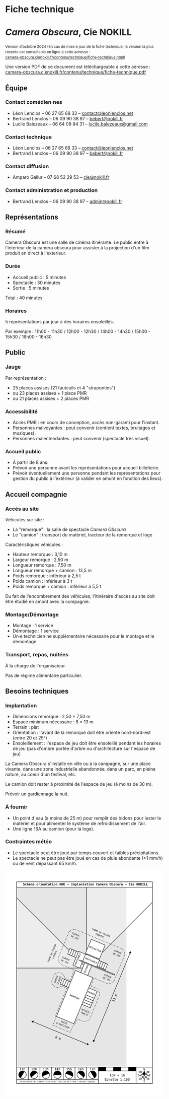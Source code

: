 # Fiche technique
# *Camera Obscura*, Cie NOKILL


<small>Version d'octobre 2024 <span class="print">(En cas de mise à jour de la fiche technique, la version la plus récente est consultable en ligne à cette adresse :<br/>
[camera-obscura.cienokill.fr/contenu/technique/fiche-technique.html](https://camera-obscura.cienokill.fr/contenu/technique/fiche-technique.html)</span>)</small>


<span class="web">Une version PDF de ce document est téléchargeable à cette adresse :<br/>
[camera-obscura.cienokill.fr/contenu/technique/fiche-technique.pdf](https://camera-obscura.cienokill.fr/contenu/technique/fiche-technique.pdf)</span>


## Équipe

### Contact comédien·nes
- Léon Lenclos – 06 27 65 68 33 – contact@leonlenclos.net
- Bertrand Lenclos – 06 09 90 38 97 – bebert@nokill.fr
- Lucile Balezeaux – 06 64 08 84 31 – lucile.balezeaux@gmail.com

### Contact technique
- Léon Lenclos – 06 27 65 68 33 – contact@leonlenclos.net
- Bertrand Lenclos – 06 09 90 38 97 – bebert@nokill.fr

### Contact diffusion
- Amparo Gallur – 07 68 52 29 53 – cie@nokill.fr

### Contact administration et production
- Bertrand Lenclos – 06 09 90 38 97 – admin@nokill.fr


## Représentations

### Résumé
Camera Obscura est une salle de cinéma itinérante. Le public entre à l'interieur de la camera obscura pour assister à la projection d'un film produit en direct à l'exterieur.

### Durée 
- Accueil public : 5 minutes
- Spectacle : 30 minutes
- Sortie : 5 minutes

Total : 40 minutes

### Horaires
5 représentations par jour à des horaires ensoleillés.

Par exemple : 11h00 - 11h30 / 12h00 - 12h30 / 14h00 - 14h30 / 15h00 - 15h30 / 16h00 - 16h30

<div class="page-break"></div>

## Public

### Jauge 
Par représentation :

- 25 places assises (21 fauteuils et 4 "strapontins")
- ou 23 places assises + 1 place PMR
- ou 21 places assises + 2 places PMR

### Accessibilité
- Accès PMR : en cours de conception, accès non-garanti pour l'instant.
- Personnes malvoyantes : peut convenir (contient textes, bruitages et musiques).
- Personnes malentendantes : peut convenir (spectacle très visuel).

### Accueil public
- À partir de 8 ans.
- Prévoir une personne avant les représentations pour accueil billetterie.
- Prévoir éventuellement une personne pendant les représentations pour gestion du public à l'extérieur (à valider en amont en fonction des lieus).

## Accueil compagnie

### Accès au site

Véhicules sur site :
- La "remorque" : la salle de spectacle *Camera Obscura*
- Le "camion" : transport du matériel, tracteur de la remorque et loge

Caractéristiques véhicules :
- Hauteur remorque : 3,10 m
- Largeur remorque : 2,50 m
- Longueur remorque : 7,50 m
- Longueur remorque + camion : 13,5 m
- Poids remorque : inférieur à 2,5 t
- Poids camion : inférieur à 3 t
- Poids remorque + camion : inférieur à 5,5 t

Du fait de l'encombrement des véhicules, l'itinéraire d'accès au site doit être étudié en amont avec la compagnie.

### Montage/Démontage
- Montage : 1 service
- Démontage : 1 service
- Un·e technicien·ne supplémentaire nécessaire pour le montage et le démontage

### Transport, repas, nuitées
À la charge de l'organisateur.

Pas de régime alimentaire particulier.

<div class="page-break"></div>

## Besoins techniques

### Implantation

- Dimensions remorque : 2,50 × 7,50 m
- Espace minimum nécessaire : 8 × 13 m
- Terrain : plat
- Orientation : l'avant de la remorque doit être orienté nord-nord-est (entre 20 et 25°)
- Ensoleillement : l'espace de jeu doit être ensoleillé pendant les horaires de jeu (pas d'ombre portée d'arbre ou d'architecture sur l'espace de jeu)

La Camera Obscura s'installe en ville ou à la campagne, sur une place vivante, dans une zone industrielle abandonnée, dans un parc, en pleine nature, au coeur d'un festival, etc.

Le camion doit rester à proximité de l'espace de jeu (à moins de 30 m).

Prévoir un gardiennage la nuit.

###  À fournir

- Un point d'eau (à moins de 25 m) pour remplir des bidons pour lester le matériel et pour alimenter le système de refroidissement de l'air.
- Une ligne 16A au camion (pour la loge).

###  Contraintes météo

- Le spectacle peut être joué par temps couvert et faibles précipitations.
- Le spectacle ne peut pas être joué en cas de pluie abondante (>1 mm/h) ou de vent dépassant 65 km/h.

<div class="page-break"></div>

![implantation](/contenu/plans/implantation-orientation-NNE.svg)
